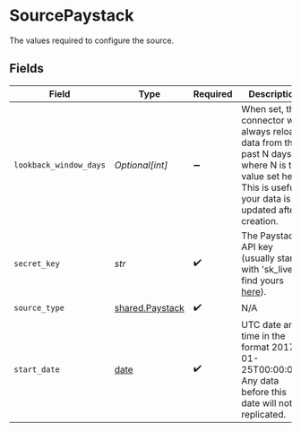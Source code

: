 # SourcePaystack

The values required to configure the source.


## Fields

| Field                                                                                                                                                       | Type                                                                                                                                                        | Required                                                                                                                                                    | Description                                                                                                                                                 | Example                                                                                                                                                     |
| ----------------------------------------------------------------------------------------------------------------------------------------------------------- | ----------------------------------------------------------------------------------------------------------------------------------------------------------- | ----------------------------------------------------------------------------------------------------------------------------------------------------------- | ----------------------------------------------------------------------------------------------------------------------------------------------------------- | ----------------------------------------------------------------------------------------------------------------------------------------------------------- |
| `lookback_window_days`                                                                                                                                      | *Optional[int]*                                                                                                                                             | :heavy_minus_sign:                                                                                                                                          | When set, the connector will always reload data from the past N days, where N is the value set here. This is useful if your data is updated after creation. |                                                                                                                                                             |
| `secret_key`                                                                                                                                                | *str*                                                                                                                                                       | :heavy_check_mark:                                                                                                                                          | The Paystack API key (usually starts with 'sk_live_'; find yours <a href="https://dashboard.paystack.com/#/settings/developer">here</a>).                   |                                                                                                                                                             |
| `source_type`                                                                                                                                               | [shared.Paystack](../../models/shared/paystack.md)                                                                                                          | :heavy_check_mark:                                                                                                                                          | N/A                                                                                                                                                         |                                                                                                                                                             |
| `start_date`                                                                                                                                                | [date](https://docs.python.org/3/library/datetime.html#date-objects)                                                                                        | :heavy_check_mark:                                                                                                                                          | UTC date and time in the format 2017-01-25T00:00:00Z. Any data before this date will not be replicated.                                                     | 2017-01-25T00:00:00Z                                                                                                                                        |
